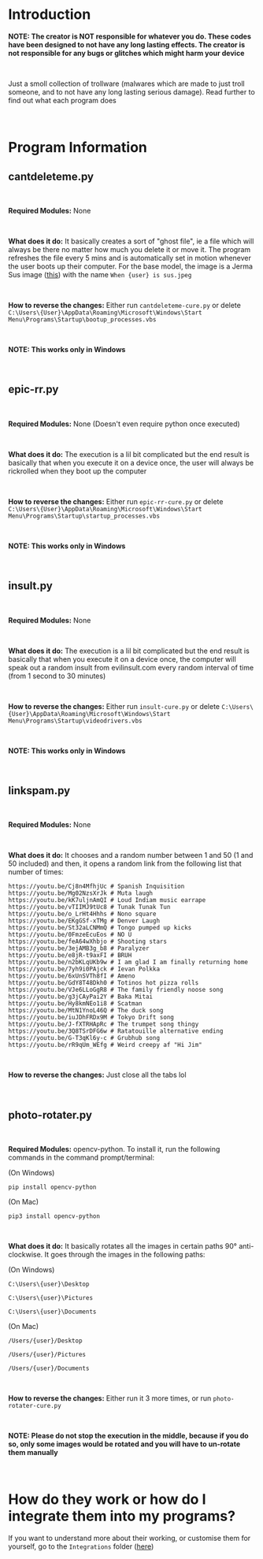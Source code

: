 # Introduction

**NOTE: The creator is NOT responsible for whatever you do. These codes have been designed to not have any long lasting effects. The creator is not responsible for any bugs or glitches which might harm your device**

<br>

Just a smoll collection of trollware (malwares which are made to just troll someone, and to not have any long lasting serious damage). Read further to find out what each program does

<br>

# Program Information

## cantdeleteme.py
<br>

**Required Modules:** None

<br>

**What does it do:** It basically creates a sort of "ghost file", ie a file which will always be there no matter how much you delete it or move it. The program refreshes the file every 5 mins and is automatically set in motion whenever the user boots up their computer. For the base model, the image is a Jerma Sus image ([this](https://imgur.com/a/tYTIUh9)) with the name `When {user} is sus.jpeg`

<br>

**How to reverse the changes:** Either run `cantdeleteme-cure.py` or delete `C:\Users\{User}\AppData\Roaming\Microsoft\Windows\Start Menu\Programs\Startup\bootup_processes.vbs`

<br>

**NOTE: This works only in Windows**

<br>

## epic-rr.py
<br>

**Required Modules:** None (Doesn't even require python once executed)

<br>

**What does it do:** The execution is a lil bit complicated but the end result is basically that when you execute it on a device once, the user will always be rickrolled when they boot up the computer

<br>

**How to reverse the changes:** Either run `epic-rr-cure.py` or delete `C:\Users\{User}\AppData\Roaming\Microsoft\Windows\Start Menu\Programs\Startup\startup_processes.vbs`

<br>

**NOTE: This works only in Windows**

<br>

## insult.py
<br>

**Required Modules:** None

<br>

**What does it do:** The execution is a lil bit complicated but the end result is basically that when you execute it on a device once, the computer will speak out a random insult from evilinsult.com every random interval of time (from 1 second to 30 minutes)

<br>

**How to reverse the changes:** Either run `insult-cure.py` or delete `C:\Users\{User}\AppData\Roaming\Microsoft\Windows\Start Menu\Programs\Startup\videodrivers.vbs`

<br>

**NOTE: This works only in Windows**

<br>

## linkspam.py
<br>

**Required Modules:** None

<br>

**What does it do:** It chooses and a random number between 1 and 50 (1 and 50 included) and then, it opens a random link from the following list that number of times:

```https://youtu.be/dQw4w9WgXcQ' # Rickroll
https://youtu.be/Cj8n4MfhjUc # Spanish Inquisition
https://youtu.be/Mg02NzsXrJk # Muta laugh
https://youtu.be/kK7uljnAmQI # Loud Indiam music earrape
https://youtu.be/vTIIMJ9tUc8 # Tunak Tunak Tun
https://youtu.be/o_LrHt4Hhhs # Nono square
https://youtu.be/EKgGSf-xTMg # Denver Laugh
https://youtu.be/St32aLCNMmQ # Tongo pumped up kicks
https://youtu.be/0FmzeEcuEos # NO U
https://youtu.be/feA64wXhbjo # Shooting stars
https://youtu.be/3ejAMB3g_b8 # Paralyzer
https://youtu.be/e8jR-t9axFI # BRUH
https://youtu.be/n2bKLqUKb9w # I am glad I am finally returning home
https://youtu.be/7yh9i0PAjck # Ievan Polkka
https://youtu.be/6xUnSVTh8fI # Ameno
https://youtu.be/GdY8T48Dkh0 # Totinos hot pizza rolls
https://youtu.be/VJe6LLoGgR8 # The family friendly noose song
https://youtu.be/g3jCAyPai2Y # Baka Mitai
https://youtu.be/Hy8kmNEo1i8 # Scatman
https://youtu.be/MtN1YnoL46Q # The duck song
https://youtu.be/iuJDhFRDx9M # Tokyo Drift song
https://youtu.be/J-fXTRHApRc # The trumpet song thingy
https://youtu.be/3Q8TSrDFG6w # Ratatouille alternative ending
https://youtu.be/G-T3qKl6y-c # Grubhub song
https://youtu.be/rR9qUm_WEfg # Weird creepy af "Hi Jim"
```

<br>

**How to reverse the changes:** Just close all the tabs lol

<br>

## photo-rotater.py
<br>

**Required Modules:** opencv-python. To install it, run the following commands in the command prompt/terminal:

(On Windows)

```
pip install opencv-python
```
(On Mac)
```
pip3 install opencv-python
```
<br>

**What does it do:** It basically rotates all the images in certain paths 90° anti-clockwise. It goes through the images in the following paths:

(On Windows)

`C:\Users\{user}\Desktop`

`C:\Users\{user}\Pictures`

`C:\Users\{user}\Documents`

(On Mac)

`/Users/{user}/Desktop`

`/Users/{user}/Pictures`

`/Users/{user}/Documents`

<br>

**How to reverse the changes:** Either run it 3 more times, or run `photo-rotater-cure.py`

<br>

**NOTE: Please do not stop the execution in the middle, because if you do so, only some images would be rotated and you will have to un-rotate them manually**

<br>

# How do they work or how do I integrate them into my programs?

If you want to understand more about their working, or customise them for yourself, go to the `Integrations` folder ([here](https://github.com/stupid-melon/harmless-malwares/tree/main/Integrations))

